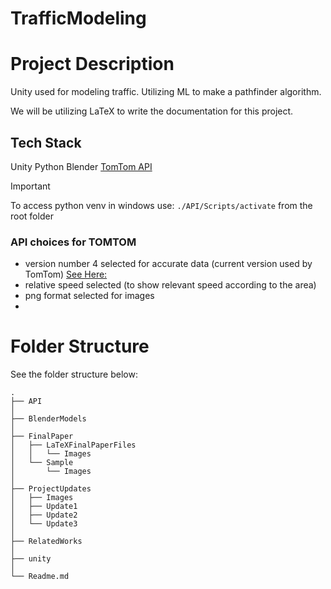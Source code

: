 # TrafficModeling

# Project Description

Unity used for modeling traffic. Utilizing ML to make a pathfinder algorithm.

We will be utilizing LaTeX to write the documentation for this project.

## Tech Stack

Unity
Python
Blender
[TomTom API](https://developer.tomtom.com/)

>[!IMPORTANT]
> To access python venv in windows use: ```./API/Scripts/activate``` from the root folder

### API choices for TOMTOM

- version number 4 selected for accurate data (current version used by TomTom) [See Here:](https://developer.tomtom.com/traffic-api/documentation/traffic-flow/raster-flow-tiles)
- relative speed selected (to show relevant speed according to the area)
- png format selected for images
- 

# Folder Structure

See the folder structure below:
```
.
├── API
│
├── BlenderModels
│
├── FinalPaper
│   ├── LaTeXFinalPaperFiles
│   │   └── Images
│   └── Sample
│       └── Images
│
├── ProjectUpdates
│   ├── Images
│   ├── Update1
│   ├── Update2
│   └── Update3
│
├── RelatedWorks
│
├── unity
│
└── Readme.md
```